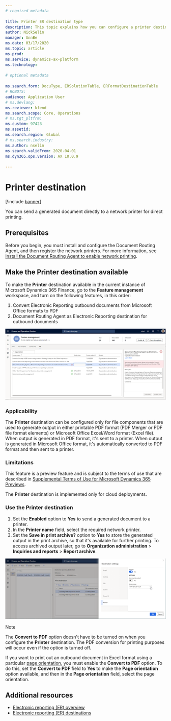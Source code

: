 ```yaml
---
# required metadata

title: Printer ER destination type
description: This topic explains how you can configure a printer destination for each FOLDER or FILE component of an Electronic reporting (ER) format that is configured to generate outbound documents in either PDF or Microsoft Office formats (Excel\Word). 
author: NickSelin
manager: AnnBe
ms.date: 03/17/2020
ms.topic: article
ms.prod: 
ms.service: dynamics-ax-platform
ms.technology: 

# optional metadata

ms.search.form: DocuType, ERSolutionTable, ERFormatDestinationTable
# ROBOTS: 
audience: Application User
# ms.devlang: 
ms.reviewer: kfend
ms.search.scope: Core, Operations
# ms.tgt_pltfrm: 
ms.custom: 97423
ms.assetid: 
ms.search.region: Global
# ms.search.industry: 
ms.author: nselin
ms.search.validFrom: 2020-04-01
ms.dyn365.ops.version: AX 10.0.9

---
```


# <a name="PrinterDestinationType"></a>Printer destination

[!include [banner](../includes/banner.md)]

You can send a generated document directly to a network printer for direct printing.

## Prerequisites

Before you begin, you must install and configure the Document Routing Agent, and then register the network printers. For more information, see [Install the Document Routing Agent to enable network printing](https://docs.microsoft.com/dynamics365/fin-ops-core/dev-itpro/analytics/install-document-routing-agent).

## Make the Printer destination available

To make the **Printer** destination available in the current instance of Microsoft Dynamics 365 Finance, go to the **Feature management** workspace, and turn on the following features, in this order:

1. Convert Electronic Reporting outbound documents from Microsoft Office formats to PDF
2. Document Routing Agent as Electronic Reporting destination for outbound documents

[![Turning on the ER printer destination feature in Feature management](./media/ER_Destinations-EnablePrinterDestinationFeature.png)](./media/ER_Destinations-EnablePrinterDestinationFeature.png)

### Applicability

The **Printer** destination can be configured only for file components that are used to generate output in either printable PDF format (PDF Merger or PDF file format elements) or Microsoft Office Excel/Word format (Excel file). When output is generated in PDF format, it's sent to a printer. When output is generated in Microsoft Office format, it's automatically converted to PDF format and then sent to a printer.

### Limitations

This feature is a preview feature and is subject to the terms of use that are described in [Supplemental Terms of Use for Microsoft Dynamics 365 Previews](https://go.microsoft.com/fwlink/?linkid=2105274).

The **Printer** destination is implemented only for cloud deployments.

### Use the Printer destination

1. Set the **Enabled** option to **Yes** to send a generated document to a printer.
2. In the **Printer name** field, select the required network printer.
3. Set the **Save in print archive?** option to **Yes** to store the generated output in the print archive, so that it's available for further printing. To access archived output later, go to **Organization administration** \> **Inquiries and reports** \> **Report archive**.

[![Using the Printer destination](./media/ER_Destinations-PrinterDestination.png)](./media/ER_Destinations-PrinterDestination.png)

> [!NOTE]
> The **Convert to PDF** option doesn't have to be turned on when you configure the **Printer** destination. The PDF conversion for printing purposes will occur even if the option is turned off.

If you want to print out an outbound document in Excel format using a particular [page orientation](electronic-reporting-destinations.md#SelectPdfPageOrientation), you must enable the **Convert to PDF** option. To do this, set the **Convert to PDF** field to **Yes** to make the **Page orientation** option available, and then in the **Page orientation** field, select the page orientation.

## Additional resources

- [Electronic reporting (ER) overview](general-electronic-reporting.md)
- [Electronic reporting (ER) destinations](electronic-reporting-destinations.md)
